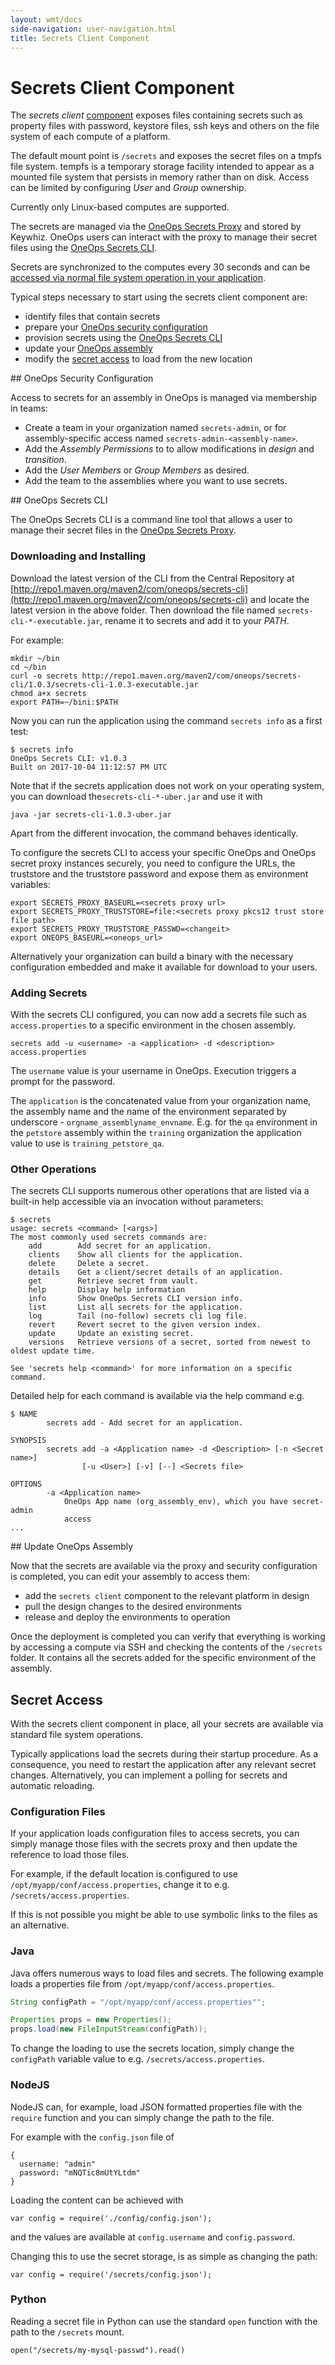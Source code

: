 ```yaml
---
layout: wmt/docs
side-navigation: user-navigation.html
title: Secrets Client Component
---
```


# Secrets Client Component

The _secrets client_ [component](./components.html) exposes files containing
secrets such as property files with password, keystore files, ssh keys and
others on the file system of each compute of a platform.

The default mount point is `/secrets` and exposes the secret files on a tmpfs
file system. tempfs is a temporary storage facility intended to appear as a
mounted file system that persists in memory rather than on disk. Access can be
limited by configuring _User_ and _Group_ ownership.

Currently only Linux-based computes are supported.

The secrets are managed via the
[OneOps Secrets Proxy](../account/secrets-proxy.html) and stored by
Keywhiz. OneOps users can interact with the proxy to manage their secret files
using the [OneOps Secrets CLI](#oneops-secrets-cli).

Secrets are synchronized to the computes every 30 seconds and can be
[accessed via normal file system operation in your application](#secret-access).

Typical steps necessary to start using the secrets client component are:

- identify files that contain secrets
- prepare your [OneOps security configuration](#security-config)
- provision secrets using the [OneOps Secrets CLI](#secrets-cli)
- update your [OneOps assembly](#assembly)
- modify the [secret access](#secret-access) to load from the new location

<a name="security-config"/>
## OneOps Security Configuration

Access to secrets for an assembly in OneOps is managed
via membership in teams:

- Create a team in your organization named `secrets-admin`, or for
assembly-specific access named `secrets-admin-<assembly-name>`.
- Add the _Assembly Permissions_ to to allow modifications in _design_ and
_transition_.
- Add the _User Members_ or _Group Members_ as desired.
- Add the team to the assemblies where you want to use secrets.

<a name="secrets-cli"/>
## OneOps Secrets CLI

The OneOps Secrets CLI is a command line tool that allows a user to manage their
secret files in the [OneOps Secrets Proxy](../account/secrets-proxy.html).

### Downloading and Installing

Download the latest version of the CLI from the Central Repository at
[http://repo1.maven.org/maven2/com/oneops/secrets-cli](http://repo1.maven.org/maven2/com/oneops/secrets-cli)
and locate the latest version in the above folder. Then download the file named
`secrets-cli-*-executable.jar`, rename it to secrets and add it to your _PATH_.

For example:

```
mkdir ~/bin
cd ~/bin
curl -o secrets http://repo1.maven.org/maven2/com/oneops/secrets-cli/1.0.3/secrets-cli-1.0.3-executable.jar
chmod a+x secrets
export PATH=~/bini:$PATH
```

Now you can run the application using the command `secrets info` as a first
test:

```
$ secrets info
OneOps Secrets CLI: v1.0.3
Built on 2017-10-04 11:12:57 PM UTC
```

Note that if the secrets application does not work on your operating system, you
can download the`secrets-cli-*-uber.jar` and use it with

```
java -jar secrets-cli-1.0.3-uber.jar
```

Apart from the different invocation, the command behaves identically.

To configure the secrets CLI to access your specific OneOps and OneOps secret
proxy instances securely, you need to configure the URLs, the truststore and the
truststore password and expose them as environment variables:

```
export SECRETS_PROXY_BASEURL=<secrets proxy url>
export SECRETS_PROXY_TRUSTSTORE=file:<secrets proxy pkcs12 trust store file path>
export SECRETS_PROXY_TRUSTSTORE_PASSWD=<changeit>
export ONEOPS_BASEURL=<oneops_url>
```

Alternatively your organization can build a binary with the necessary
configuration embedded and make it available for download to your users.

### Adding Secrets

With the secrets CLI configured, you can now add a secrets file such as
`access.properties` to a specific environment in the chosen assembly.

```
secrets add -u <username> -a <application> -d <description> access.properties
```

The `username` value is your username in OneOps. Execution triggers a prompt for
the password.

The `application` is the concatenated value from your organization name, the
assembly name and the name of the environment separated by underscore -
`orgname_assemblyname_envname`. E.g. for the `qa` environment in the `petstore`
assembly within the `training` organization the application value to use is
`training_petstore_qa`.


### Other Operations

The secrets CLI supports numerous other operations that are listed via a
built-in help accessible via an invocation without parameters:

```
$ secrets
usage: secrets <command> [<args>]
The most commonly used secrets commands are:
    add        Add secret for an application.
    clients    Show all clients for the application.
    delete     Delete a secret.
    details    Get a client/secret details of an application.
    get        Retrieve secret from vault.
    help       Display help information
    info       Show OneOps Secrets CLI version info.
    list       List all secrets for the application.
    log        Tail (no-follow) secrets cli log file.
    revert     Revert secret to the given version index.
    update     Update an existing secret.
    versions   Retrieve versions of a secret, sorted from newest to oldest update time.

See 'secrets help <command>' for more information on a specific command.
```

Detailed help for each command is available via the help command e.g.

```
$ NAME
        secrets add - Add secret for an application.

SYNOPSIS
        secrets add -a <Application name> -d <Description> [-n <Secret name>]
                [-u <User>] [-v] [--] <Secrets file>

OPTIONS
        -a <Application name>
            OneOps App name (org_assembly_env), which you have secret-admin
            access
...
```

<a name="assembly"/>
## Update OneOps Assembly

Now that the secrets are available via the proxy and security configuration is
completed, you can edit your assembly to access them:

- add the `secrets client` component to the relevant platform in design
- pull the design changes to the desired environments
- release and deploy the environments to operation

Once the deployment is completed you can verify that everything is working by
accessing a compute via SSH and checking the contents of the `/secrets` folder.
It contains all the secrets added for the specific environment of the assembly.

## Secret Access

With the secrets client component in place, all your secrets are available via
standard file system operations.

Typically applications load the secrets during their startup procedure. As a
consequence, you need to restart the application after any relevant secret
changes. Alternatively, you can implement a polling for secrets and automatic
reloading.

### Configuration Files

If your application loads configuration files to access secrets, you can simply
manage those files with the secrets proxy and then update the reference to load
those files.

For example, if the default location is configured to use
`/opt/myapp/conf/access.properties`, change it to e.g.
`/secrets/access.properties`.

If this is not possible you might be able to use symbolic links to the files as
an alternative.

### Java

Java offers numerous ways to load files and secrets. The following example loads
a properties file from `/opt/myapp/conf/access.properties`.

```java
String configPath = "/opt/myapp/conf/access.properties"";

Properties props = new Properties();
props.load(new FileInputStream(configPath));
```

To change the loading to use the secrets location, simply change the `configPath`
variable value to e.g. `/secrets/access.properties`.

### NodeJS

NodeJS can, for example, load JSON formatted properties file with the `require`
function and you can simply change the path to the file.

For example with the `config.json` file of

```
{
  username: "admin"
  password: "mNQTic8mUtYLtdm"
}
```

Loading the content can be achieved with

```
var config = require('./config/config.json');
```

and the values are available at `config.username` and `config.password`.

Changing this to use the secret storage, is as simple as changing the path:

```
var config = require('/secrets/config.json');
```

### Python

Reading a secret file in Python can use the standard `open` function with the
path to the `/secrets` mount.

```
open("/secrets/my-mysql-passwd").read()
```
